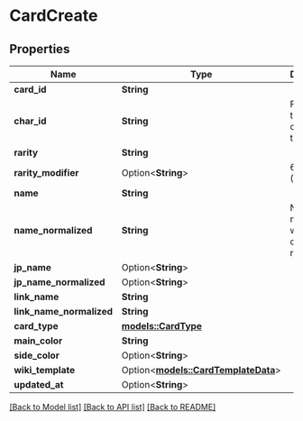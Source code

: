 # CardCreate

## Properties

Name | Type | Description | Notes
------------ | ------------- | ------------- | -------------
**card_id** | **String** |  | 
**char_id** | **String** | Foreign key to the character table | 
**rarity** | **String** |  | 
**rarity_modifier** | Option<**String**> | 6-1, 6-2 (6S) | [optional]
**name** | **String** |  | 
**name_normalized** | **String** | NFKD normalized with special characters removed | 
**jp_name** | Option<**String**> |  | [optional]
**jp_name_normalized** | Option<**String**> |  | [optional]
**link_name** | **String** |  | 
**link_name_normalized** | **String** |  | 
**card_type** | [**models::CardType**](CardType.md) |  | 
**main_color** | **String** |  | 
**side_color** | Option<**String**> |  | [optional]
**wiki_template** | Option<[**models::CardTemplateData**](CardTemplateData.md)> |  | [optional]
**updated_at** | Option<**String**> |  | [optional]

[[Back to Model list]](../README.md#documentation-for-models) [[Back to API list]](../README.md#documentation-for-api-endpoints) [[Back to README]](../README.md)


